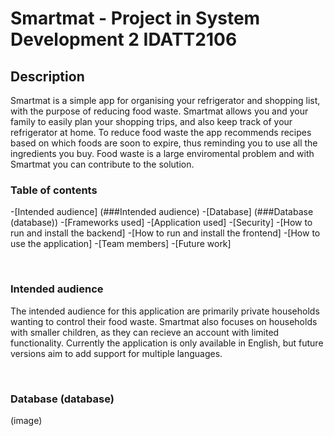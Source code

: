# Smartmat - Project in System Development 2 IDATT2106

## Description
Smartmat is a simple app for organising your refrigerator and shopping list, with the purpose of reducing food waste. Smartmat allows you and your family to easily plan your shopping trips, and also keep track of your refrigerator at home. To reduce food waste the app recommends recipes based on which foods are soon to expire, thus reminding you to use all the ingredients you buy. Food waste is a large enviromental problem and with Smartmat you can contribute to the solution.


### Table of contents
-[Intended audience] (###Intended audience)
-[Database] (###Database (database))
-[Frameworks used]
-[Application used]
-[Security]
-[How to run and install the backend]
-[How to run and install the frontend]
-[How to use the application]
-[Team members]
-[Future work]

<br>

### Intended audience
The intended audience for this application are primarily private households wanting to control their food waste. Smartmat also focuses on households with smaller children, as they can recieve an account with limited functionality. Currently the application is only available in English, but future versions aim to add support for multiple languages.

<br>

### Database (database)

(image)

<br>



